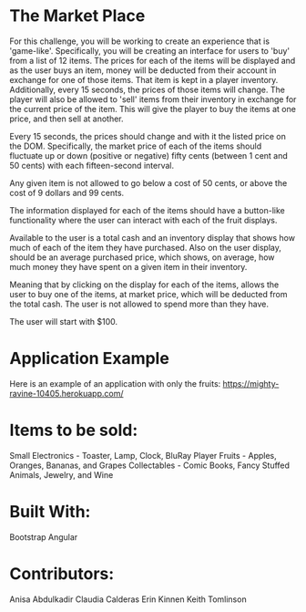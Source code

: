# The Market Place
For this challenge, you will be working to create an experience that is 'game-like'. Specifically, you will be creating an interface for users to 'buy' from a list of 12 items. The prices for each of the items will be displayed and as the user buys an item, money will be deducted from their account in exchange for one of those items. That item is kept in a player inventory. Additionally, every 15 seconds, the prices of those items will change. The player will also be allowed to 'sell' items from their inventory in exchange for the current price of the item. This will give the player to buy the items at one price, and then sell at another.

Every 15 seconds, the prices should change and with it the listed price on the DOM. Specifically, the market price of each of the items should fluctuate up or down (positive or negative) fifty cents (between 1 cent and 50 cents) with each fifteen-second interval.

Any given item is not allowed to go below a cost of 50 cents, or above the cost of 9 dollars and 99 cents.

The information displayed for each of the items should have a button-like functionality where the user can interact with each of the fruit displays.

Available to the user is a total cash and an inventory display that shows how much of each of the item they have purchased. Also on the user display, should be an average purchased price, which shows, on average, how much money they have spent on a given item in their inventory.

Meaning that by clicking on the display for each of the items, allows the user to buy one of the items, at market price, which will be deducted from the total cash. The user is not allowed to spend more than they have.

The user will start with $100.

# Application Example
Here is an example of an application with only the fruits: https://mighty-ravine-10405.herokuapp.com/

# Items to be sold:
Small Electronics - Toaster, Lamp, Clock, BluRay Player
Fruits - Apples, Oranges, Bananas, and Grapes
Collectables - Comic Books, Fancy Stuffed Animals, Jewelry, and Wine

# Built With:
Bootstrap
Angular 

# Contributors: 
Anisa Abdulkadir
Claudia Calderas
Erin Kinnen
Keith Tomlinson

